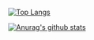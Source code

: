 [![Top Langs](https://github-readme-stats.vercel.app/api/top-langs/?username=heartleth)](https://github.com/anuraghazra/github-readme-stats)

[![Anurag's github stats](https://github-readme-stats.vercel.app/api?username=heartleth)](https://github.com/anuraghazra/github-readme-stats)
